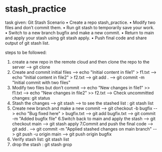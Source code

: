 # stash_practice

task given: Git Stash Scenario
•	Create a repo stash_practice.
•	Modify two files and don’t commit them.
•	Run git stash to temporarily save your work.
•	Switch to a new branch bugfix and make a new commit.
•	Return to main and apply your stash using git stash apply.
•	Push final code and share output of git stash list.

steps to be followed:
1. create a new repo in the remote cloud and then clone the repo to the server
  --> git clone <url>
2. Create and commit initial files
 --> echo "Initial content in file1" > f1.txt
 --> echo "Initial content in file2" > f2.txt
 --> git add .
 --> git commit -m "Initial commit with two files"
3. Modify two files but don’t commit
 --> echo "New changes in file1" >> f1.txt
 --> echo "New changes in file2" >> f2.txt
 --> Check uncommitted changes: git status
4. Stash the changes
 --> git stash 
 --> to see the stashed list : git stash list
5. Create new branch and make a new commit
 --> git checkout -b bugfix
 --> echo "Bug fixed here" > bugfix.txt
 --> git add bugfix.txt
 --> git commit -m "Added bugfix file"
6.Switch back to main and apply the stash
 --> git checkout main
 --> git stash apply
7.Commit and push the final code
 --> git add .
 --> git commit -m "Applied stashed changes on main branch"
 --> git push -u origin main
 --> git push origin bugfix
8. Verify stash list: git stash list
9. drop the stash : git stash grop


